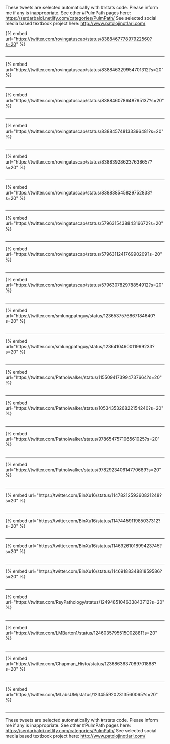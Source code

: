 

These tweets are selected automatically with #rstats code. Please inform me if any is inappropriate.
See other #PulmPath pages here: https://serdarbalci.netlify.com/categories/PulmPath/ 
See selected social media based textbook project here: http://www.patolojinotlari.com/

{% embed url="https://twitter.com/rovingatuscap/status/838846777897922560?s=20" %}<br>
<br>
<hr>
{% embed url="https://twitter.com/rovingatuscap/status/838846329954701312?s=20" %}<br>
<br>
<hr>
{% embed url="https://twitter.com/rovingatuscap/status/838846078648795137?s=20" %}<br>
<br>
<hr>
{% embed url="https://twitter.com/rovingatuscap/status/838845748133396481?s=20" %}<br>
<br>
<hr>
{% embed url="https://twitter.com/rovingatuscap/status/838839286237638657?s=20" %}<br>
<br>
<hr>
{% embed url="https://twitter.com/rovingatuscap/status/838838545829752833?s=20" %}<br>
<br>
<hr>
{% embed url="https://twitter.com/rovingatuscap/status/579631543884316672?s=20" %}<br>
<br>
<hr>
{% embed url="https://twitter.com/rovingatuscap/status/579631124176990209?s=20" %}<br>
<br>
<hr>
{% embed url="https://twitter.com/rovingatuscap/status/579630782978854912?s=20" %}<br>
<br>
<hr>
{% embed url="https://twitter.com/smlungpathguy/status/1236537576867184640?s=20" %}<br>
<br>
<hr>
{% embed url="https://twitter.com/smlungpathguy/status/1236410460011999233?s=20" %}<br>
<br>
<hr>
{% embed url="https://twitter.com/Patholwalker/status/1155094173994737664?s=20" %}<br>
<br>
<hr>
{% embed url="https://twitter.com/Patholwalker/status/1053435326822154240?s=20" %}<br>
<br>
<hr>
{% embed url="https://twitter.com/Patholwalker/status/978654757106561025?s=20" %}<br>
<br>
<hr>
{% embed url="https://twitter.com/Patholwalker/status/978292340614770689?s=20" %}<br>
<br>
<hr>
{% embed url="https://twitter.com/BinXu16/status/1147821259360821248?s=20" %}<br>
<br>
<hr>
{% embed url="https://twitter.com/BinXu16/status/1147445911985037312?s=20" %}<br>
<br>
<hr>
{% embed url="https://twitter.com/BinXu16/status/1146926101899423745?s=20" %}<br>
<br>
<hr>
{% embed url="https://twitter.com/BinXu16/status/1146918834881859586?s=20" %}<br>
<br>
<hr>
{% embed url="https://twitter.com/ReyPathology/status/1249485104633843712?s=20" %}<br>
<br>
<hr>
{% embed url="https://twitter.com/LMBarton1/status/1246035795515002881?s=20" %}<br>
<br>
<hr>
{% embed url="https://twitter.com/Chapman_Histo/status/1236863637089701888?s=20" %}<br>
<br>
<hr>
{% embed url="https://twitter.com/MLabsUM/status/1234559202313560065?s=20" %}<br>
<br>
<hr>


These tweets are selected automatically with #rstats code. Please inform me if any is inappropriate.
See other #PulmPath pages here: https://serdarbalci.netlify.com/categories/PulmPath/ 
See selected social media based textbook project here: http://www.patolojinotlari.com/
